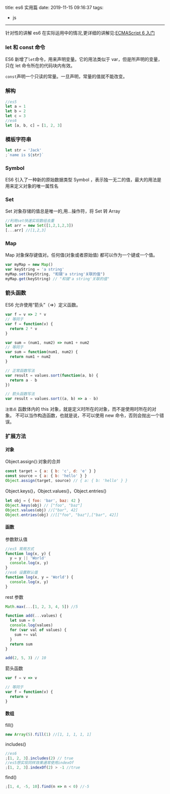 title: es6 实用篇
date: 2019-11-15 09:16:37
tags:

- js

---

针对性的讲解 es6 在实际运用中的情况,更详细的讲解见:[ECMAScript 6 入门](https://es6.ruanyifeng.com/#docs/destructuring)

<!-- more -->

### let 和 const 命令

ES6 新增了`let`命令，用来声明变量。它的用法类似于 var，但是所声明的变量，只在 let 命令所在的代码块内有效。

`const`声明一个只读的常量。一旦声明，常量的值就不能改变。

### 解构

```javascript
//es5
let a = 1
let b = 2
let c = 3
//es6
let [a, b, c] = [1, 2, 3]
```

### 模板字符串

```javascript
let str = 'Jack'
;`name is ${str}`
```

### Symbol

ES6 引入了一种新的原始数据类型 Symbol ，表示独一无二的值，最大的用法是用来定义对象的唯一属性名

### Set

Set 对象存储的值总是唯一的,用...操作符，将 Set 转 Array

```javascript
//利用set快速实现数组去重
let arr = new Set([1,2,1,2,3])
[...arr] //[1,2,3]
```

### Map

Map 对象保存键值对。任何值(对象或者原始值) 都可以作为一个键或一个值。

```javascript
var myMap = new Map()
var keyString = 'a string'
myMap.set(keyString, "和键'a string'关联的值")
myMap.get(keyString) // "和键'a string'关联的值"
```

### 箭头函数

ES6 允许使用“箭头”（=>）定义函数。

```javascript
var f = v => 2 * v
// 等同于
var f = function(v) {
  return 2 * v
}

var sum = (num1, num2) => num1 + num2
// 等同于
var sum = function(num1, num2) {
  return num1 + num2
}

// 正常函数写法
var result = values.sort(function(a, b) {
  return a - b
})

// 箭头函数写法
var result = values.sort((a, b) => a - b)
```

`注意点`
函数体内的 this 对象，就是定义时所在的对象，而不是使用时所在的对象。
不可以当作构造函数，也就是说，不可以使用 new 命令，否则会抛出一个错误。

### 扩展方法

#### 对象

Object.assign():对象的合并

```javascript
const target = { a: { b: 'c', d: 'e' } }
const source = { a: { b: 'hello' } }
Object.assign(target, source) // { a: { b: 'hello' } }
```

Object.keys()，Object.values()，Object.entries()

```javascript
let obj = { foo: 'bar', baz: 42 }
Object.keys(obj) // ["foo", "baz"]
Object.values(obj) //["bar", 42]
Object.entries(obj) //[["foo", "baz"],["bar", 42]]
```

#### 函数

参数默认值

```javascript
//es5 常用方式
function log(x, y) {
  y = y || 'World'
  console.log(x, y)
}
//es6 设置默认值
function log(x, y = 'World') {
  console.log(x, y)
}
```

rest 参数

```javascript
Math.max(...[1, 2, 3, 4, 5]) //5

function add(...values) {
  let sum = 0
  console.log(values)
  for (var val of values) {
    sum += val
  }
  return sum
}

add(2, 5, 3) // 10
```

箭头函数

```javascript
var f = v => v

// 等同于
var f = function(v) {
  return v
}
```

#### 数组

fill()

```javascript
new Array(5).fill(1) //[1, 1, 1, 1, 1]
```

includes()

```javascript
//es6
;[1, 2, 3].includes(2) // true
//es5想实现同样效果通常使用indexOf
;[1, 2, 3].indexOf(2) > -1 //true
```

find()

```javascript
;[1, 4, -5, 10].find(n => n < 0) //-5
```

